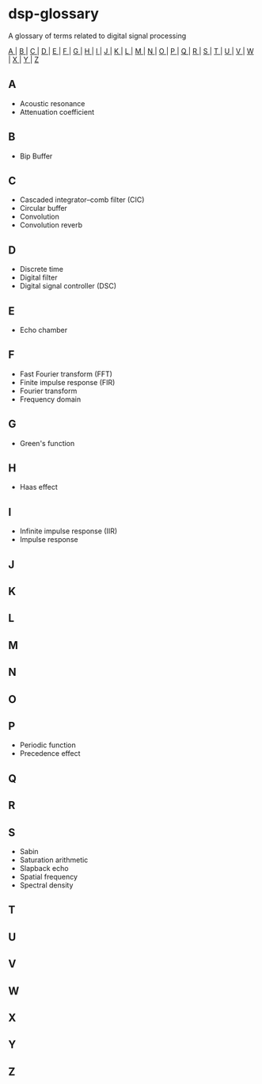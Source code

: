 # dsp-glossary
A glossary of terms related to digital signal processing

[ A ](#a) | [ B ](#b) | [ C ](#c) | [ D ](#d) | [ E ](#e) | [ F ](#f) | [ G ](#g) | [ H ](#h) | [ I ](#i) | [ J ](#j) | [ K ](#k) | [ L ](#l) | [ M ](#m) | [ N ](#n) | [ O ](#o) | [ P ](#p) | [ Q ](#q) | [ R ](#r) | [ S ](#s) | [ T ](#t) | [ U ](#u) | [ V ](#v) | [ W ](#w) | [ X ](#x) | [ Y ](#y) | [ Z ](#z)

## A
 - Acoustic resonance
 - Attenuation coefficient

## B
 - Bip Buffer

## C
 - Cascaded integrator–comb filter (CIC)
 - Circular buffer
 - Convolution
 - Convolution reverb

## D
 - Discrete time
 - Digital filter
 - Digital signal controller (DSC)
 
## E
 - Echo chamber

## F
 - Fast Fourier transform (FFT)
 - Finite impulse response (FIR)
 - Fourier transform
 - Frequency domain

## G
 - Green's function

## H
 - Haas effect

## I
 - Infinite impulse response (IIR)
 - Impulse response

## J

## K

## L

## M

## N

## O

## P
 - Periodic function
 - Precedence effect

## Q

## R
 
## S
 - Sabin
 - Saturation arithmetic
 - Slapback echo
 - Spatial frequency
 - Spectral density
 
## T

## U

## V

## W

## X

## Y

## Z
